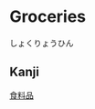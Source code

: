 # Groceries
しょくりょうひん

## Kanji
[食](../Kanji/kanji-dict/食.md)[料](../Kanji/kanji-dict/料.md)[品](../Kanji/kanji-dict/品.md)